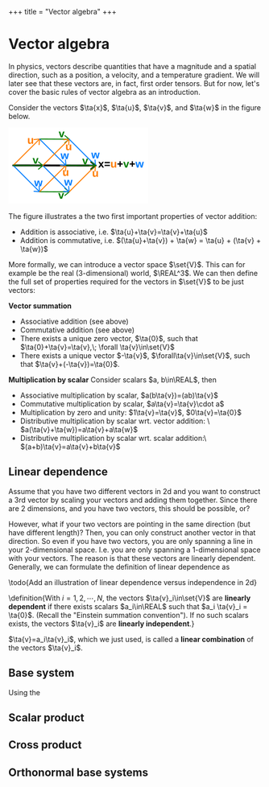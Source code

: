 +++
title = "Vector algebra"
+++

# Vector algebra
In physics, vectors describe quantities that have a magnitude and a spatial direction, such as a position, a velocity, and a temperature gradient. 
We will later see that these vectors are, in fact, first order tensors. But for now, let's cover the basic rules of vector algebra as an introduction.

Consider the vectors $\ta{x}$, $\ta{u}$, $\ta{v}$, and $\ta{w}$ in the figure below.

![](/assets/VectorAddition.svg)

The figure illustrates a the two first important properties of vector addition:

* Addition is associative, i.e. $\ta{u}+\ta{v}=\ta{v}+\ta{u}$
* Addition is commutative, i.e. $(\ta{u}+\ta{v}) + \ta{w} = \ta{u} + (\ta{v} + \ta{w})$


<!-- Are these formal defintions actually required, or is it more confusing to add all this here? -->
More formally, we can introduce a vector space $\set{V}$. This can for example be the real (3-dimensional) world, $\REAL^3$. We can then define the full set of properties required for the vectors in $\set{V}$ to be just vectors:

**Vector summation**
* Associative addition (see above)
* Commutative addition (see above)
* There exists a unique zero vector, $\ta{0}$, such that $\ta{0}+\ta{v}=\ta{v},\; \forall \ta{v}\in\set{V}$ 
* There exists a unique vector $-\ta{v}$, $\forall\ta{v}\in\set{V}$, such that $\ta{v}+(-\ta{v})=\ta{0}$.

**Multiplication by scalar**
Consider scalars $a, b\in\REAL$, then
* Associative multiplication by scalar, $a(b\ta{v})=(ab)\ta{v}$
* Commutative multiplication by scalar, $a\ta{v}=\ta{v}\cdot a$
* Multiplication by zero and unity: $1\ta{v}=\ta{v}$, $0\ta{v}=\ta{0}$
* Distributive multiplication by scalar wrt. vector addition: \\  $a(\ta{v}+\ta{w})=a\ta{v}+a\ta{w}$
* Distributive multiplication by scalar wrt. scalar addition:\\  $(a+b)\ta{v}=a\ta{v}+b\ta{v}$

## Linear dependence
Assume that you have two different vectors in 2d and you want to construct a 3rd vector by scaling your vectors and adding them together. Since there are 2 dimensions, and you have two vectors, this should be possible, or? 

However, what if your two vectors are pointing in the same direction (but have different length)? Then, you can only construct another vector in that direction. So even if you have two vectors, you are only spanning a line in your 2-dimensional space. I.e. you are only spanning a 1-dimensional space with your vectors. The reason is that these vectors are linearly dependent. Generally, we can formulate the definition of linear dependence as

\todo{Add an illustration of linear dependence versus independence in 2d}

\definition{With $i=1,2,\cdots,N$, the vectors $\ta{v}_i\in\set{V}$ are **linearly dependent** if there exists scalars $a_i\in\REAL$ such that $a_i \ta{v}_i = \ta{0}$. (Recall the "Einstein summation convention"). If no such scalars exists, the vectors $\ta{v}_i$ are **linearly independent**.}

$\ta{v}=a_i\ta{v}_i$, which we just used, is called a **linear combination** of the vectors $\ta{v}_i$. 


## Base system
Using the 

## Scalar product

## Cross product

## Orthonormal base systems
